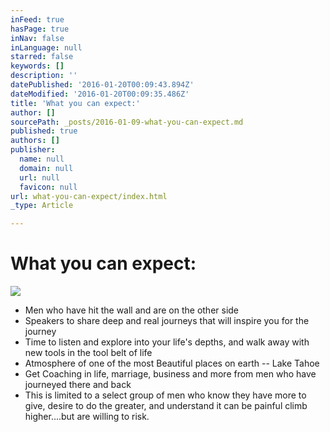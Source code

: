 ```yaml
---
inFeed: true
hasPage: true
inNav: false
inLanguage: null
starred: false
keywords: []
description: ''
datePublished: '2016-01-20T00:09:43.894Z'
dateModified: '2016-01-20T00:09:35.486Z'
title: 'What you can expect:'
author: []
sourcePath: _posts/2016-01-09-what-you-can-expect.md
published: true
authors: []
publisher:
  name: null
  domain: null
  url: null
  favicon: null
url: what-you-can-expect/index.html
_type: Article

---
```

# What you can expect:
![](https://the-grid-user-content.s3-us-west-2.amazonaws.com/878f58d3-7e11-4ed2-9b5a-2ecd9766bf57.jpg)

* Men who have hit the wall and are on the other side
* Speakers to share deep and real journeys that will inspire you for the journey
* Time to listen and explore into your life's depths, and walk away with new tools in the tool belt of life
* Atmosphere of one of the most Beautiful places on earth -- Lake Tahoe
* Get Coaching in life, marriage, business and more from men who have journeyed there and back
* This is limited to a select group of men who know they have more to give, desire to do the greater, and understand it can be painful climb higher....but are willing to risk.